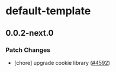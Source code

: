 # default-template

## 0.0.2-next.0
### Patch Changes



- [chore] upgrade cookie library ([#4592](https://github.com/sveltejs/kit/pull/4592))
